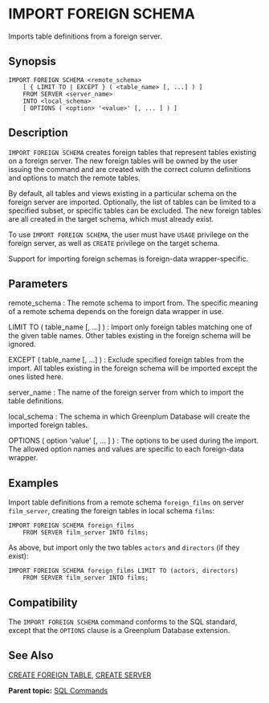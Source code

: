 # IMPORT FOREIGN SCHEMA 

Imports table definitions from a foreign server.

## <a id="section2"></a>Synopsis 

``` {#sql_command_synopsis}
IMPORT FOREIGN SCHEMA <remote_schema>
    [ { LIMIT TO | EXCEPT } ( <table_name> [, ...] ) ]
    FROM SERVER <server_name>
    INTO <local_schema>
    [ OPTIONS ( <option> '<value>' [, ... ] ) ]
```

## <a id="section3"></a>Description 

`IMPORT FOREIGN SCHEMA` creates foreign tables that represent tables existing on a foreign server. The new foreign tables will be owned by the user issuing the command and are created with the correct column definitions and options to match the remote tables.

By default, all tables and views existing in a particular schema on the foreign server are imported. Optionally, the list of tables can be limited to a specified subset, or specific tables can be excluded. The new foreign tables are all created in the target schema, which must already exist.

To use `IMPORT FOREIGN SCHEMA`, the user must have `USAGE` privilege on the foreign server, as well as `CREATE` privilege on the target schema.

Support for importing foreign schemas is foreign-data wrapper-specific.

## <a id="section4"></a>Parameters 

remote\_schema
:   The remote schema to import from. The specific meaning of a remote schema depends on the foreign data wrapper in use.

LIMIT TO \( table\_name [, ...] \)
:   Import only foreign tables matching one of the given table names. Other tables existing in the foreign schema will be ignored.

EXCEPT \( table\_name [, ...] \)
:   Exclude specified foreign tables from the import. All tables existing in the foreign schema will be imported except the ones listed here.

server\_name
:   The name of the foreign server from which to import the table definitions.

local\_schema
:   The schema in which Greenplum Database will create the imported foreign tables.

OPTIONS \( option 'value' \[, ... \] \)
:   The options to be used during the import. The allowed option names and values are specific to each foreign-data wrapper.


## <a id="section6"></a>Examples 

Import table definitions from a remote schema `foreign_films` on server `film_server`, creating the foreign tables in local schema `films`:

```
IMPORT FOREIGN SCHEMA foreign_films
    FROM SERVER film_server INTO films;
```

As above, but import only the two tables `actors` and `directors` (if they exist):

```
IMPORT FOREIGN SCHEMA foreign_films LIMIT TO (actors, directors)
    FROM SERVER film_server INTO films;
```

## <a id="section7"></a>Compatibility 

The `IMPORT FOREIGN SCHEMA` command conforms to the SQL standard, except that the `OPTIONS` clause is a Greenplum Database extension.

## <a id="section8"></a>See Also 

[CREATE FOREIGN TABLE](CREATE_FOREIGN_TABLE.html), [CREATE SERVER](CREATE_SERVER.html)

**Parent topic:** [SQL Commands](../sql_commands/sql_ref.html)

